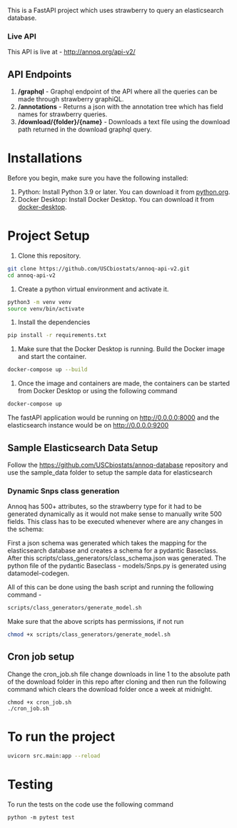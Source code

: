 This is a FastAPI project which uses strawberry to query an elasticsearch database.  

### Live API
This API is live at - http://annoq.org/api-v2/

## API Endpoints
 1. **/graphql** - Graphql endpoint of the API where all the queries can be made through strawberry graphiQL.
 2. **/annotations** - Returns a json with the annotation tree which has field names for strawberry queries.
 3. **/download/{folder}/{name}** - Downloads a text file using the download path returned in the download graphql query.  

# Installations 
Before you begin, make sure you have the following installed:
1. Python: Install Python 3.9 or later. You can download it from [python.org](https://www.python.org/downloads/). 
2. Docker Desktop: Install Docker Desktop. You can download it from [docker-desktop](https://www.docker.com/products/docker-desktop/).

# Project Setup
1. Clone this repository.

```bash
git clone https://github.com/USCbiostats/annoq-api-v2.git
cd annoq-api-v2
```

1. Create a python virtual environment and activate it.

```bash
python3 -m venv venv
source venv/bin/activate
```

1. Install the dependencies

```bash
pip install -r requirements.txt
```

1. Make sure that the Docker Desktop is running. Build the Docker image and start the container.

```bash
docker-compose up --build
```

1. Once the image and containers are made, the containers can be started from Docker Desktop or using the following command 

```bash
docker-compose up
```

The fastAPI application would be running on http://0.0.0.0:8000 and the elasticsearch instance would be on http://0.0.0.0:9200

## Sample Elasticsearch Data Setup

Follow the https://github.com/USCbiostats/annoq-database repository and use the sample_data folder to setup the sample data for elasticsearch


### Dynamic Snps class generation

Annoq has 500+ attributes, so the strawberry type for it had to be generated dynamically as it would not make sense to manually write 500 fields. This class has to be executed whenever where are any changes in the schema:

First a json schema was generated which takes the mapping for the elasticsearch database and creates a schema for a pydantic Baseclass. 
After this scripts/class_generators/class_schema.json was generated. The python file of the pydantic Baseclass - models/Snps.py is generated using datamodel-codegen.

All of this can be done using the bash script and running the following command - 

```bash
scripts/class_generators/generate_model.sh
```

Make sure that the above scripts has permissions, if not run 

```bash
chmod +x scripts/class_generators/generate_model.sh
```

## Cron job setup 
Change the cron_job.sh file change downloads in line 1 to the absolute path of the download folder in this repo after cloning and then run the following command which clears the download folder once a week at midnight.  
```
chmod +x cron_job.sh
./cron_job.sh
```

# To run the project

```bash
uvicorn src.main:app --reload
```

# Testing
To run the tests on the code use the following command
```
python -m pytest test
```
